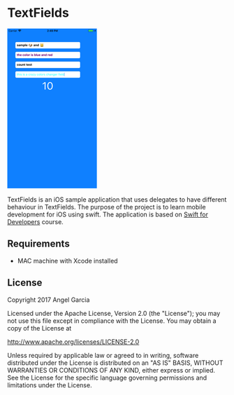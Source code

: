 # TextFields


![Scheme](/screenshots/SimulatorScreenShot-iPhone8Plus-2017-11-06at14.49.43.png)


TextFields is an iOS sample application that uses delegates to have different behaviour in TextFields.
The purpose of the project is to learn mobile development for iOS using swift.
The application is based on [Swift for Developers](https://in.udacity.com/course/swift-for-developers--ud1025) course.


## Requirements
- MAC machine with Xcode installed



## License

Copyright 2017 Angel Garcia

Licensed under the Apache License, Version 2.0 (the "License"); you may not use this file except in compliance with the License. You may obtain a copy of the License at

http://www.apache.org/licenses/LICENSE-2.0

Unless required by applicable law or agreed to in writing, software distributed under the License is distributed on an "AS IS" BASIS, WITHOUT WARRANTIES OR CONDITIONS OF ANY KIND, either express or implied. See the License for the specific language governing permissions and limitations under the License.


